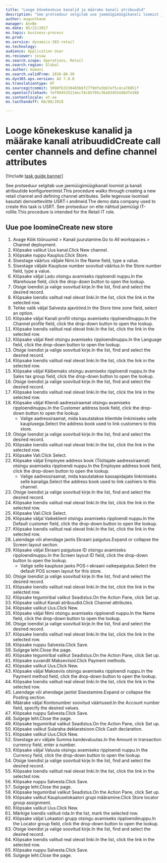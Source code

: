 ```yaml
--- 
title: "Looge kõnekeskuse kanalid ja määrake kanali atribuudid"
description: "See protseduur selgitab uue jaemüügimüügikanali loomist ja kanali atribuutide konfigureerimist."
author: mugunthanm
manager: AnnBe
ms.date: 05/22/2017
ms.topic: business-process
ms.prod: 
ms.service: dynamics-365-retail
ms.technology: 
audience: Application User
ms.reviewer: josaw
ms.search.scope: Operations, Retail
ms.search.region: Global
ms.author: mumani
ms.search.validFrom: 2016-06-30
ms.dyn365.ops.version: AX 7.0.0
ms.translationtype: HT
ms.sourcegitcommit: 5098fb3339403b6f2779dfe3bb7ef5c4ca78051f
ms.openlocfilehash: 7ef094535214ecf4c65f95c36a93455446d7e388
ms.contentlocale: et-ee
ms.lasthandoff: 08/08/2018

---
```

# <a name="create-call-center-channels-and-define-channel-attributes"></a><span data-ttu-id="b8363-103">Looge kõnekeskuse kanalid ja määrake kanali atribuudid</span><span class="sxs-lookup"><span data-stu-id="b8363-103">Create call center channels and define channel attributes</span></span>

[!include [task guide banner](../includes/task-guide-banner.md)]

<span data-ttu-id="b8363-104">See protseduur selgitab uue jaemüügimüügikanali loomist ja kanali atribuutide konfigureerimist.</span><span class="sxs-lookup"><span data-stu-id="b8363-104">This procedure walks through creating a new retail channel and defining channel attributes.</span></span> <span data-ttu-id="b8363-105">Selle tegevuse loomisel kasutati demoettevõtte USRT-i andmeid.</span><span class="sxs-lookup"><span data-stu-id="b8363-105">The demo data company used to create this task is USRT.</span></span> <span data-ttu-id="b8363-106">See protseduur on ette nähtud jaemüügi IT-rollile.</span><span class="sxs-lookup"><span data-stu-id="b8363-106">This procedure is intended for the Retail IT role.</span></span>


## <a name="create-new-store"></a><span data-ttu-id="b8363-107">Uue poe loomine</span><span class="sxs-lookup"><span data-stu-id="b8363-107">Create new store</span></span>
1. <span data-ttu-id="b8363-108">Avage Kõik tööruumid > Kanali juurutamine.</span><span class="sxs-lookup"><span data-stu-id="b8363-108">Go to All workspaces > Channel deployment.</span></span>
2. <span data-ttu-id="b8363-109">Klõpsake valikut Uus kanal.</span><span class="sxs-lookup"><span data-stu-id="b8363-109">Click New channel.</span></span>
3. <span data-ttu-id="b8363-110">Klõpsake nuppu Kauplus.</span><span class="sxs-lookup"><span data-stu-id="b8363-110">Click Store.</span></span>
4. <span data-ttu-id="b8363-111">Sisestage väärtus väljale Nimi.</span><span class="sxs-lookup"><span data-stu-id="b8363-111">In the Name field, type a value.</span></span>
5. <span data-ttu-id="b8363-112">Sisestage väljale Kaupluse number soovitud väärtus.</span><span class="sxs-lookup"><span data-stu-id="b8363-112">In the Store number field, type a value.</span></span>
6. <span data-ttu-id="b8363-113">Klõpsake väljal Ladu otsingu avamiseks ripploendi nuppu.</span><span class="sxs-lookup"><span data-stu-id="b8363-113">In the Warehouse field, click the drop-down button to open the lookup.</span></span>
7. <span data-ttu-id="b8363-114">Otsige loendist ja valige soovitud kirje.</span><span class="sxs-lookup"><span data-stu-id="b8363-114">In the list, find and select the desired record.</span></span>
8. <span data-ttu-id="b8363-115">Klõpsake loendis valitud real olevat linki.</span><span class="sxs-lookup"><span data-stu-id="b8363-115">In the list, click the link in the selected row.</span></span>
9. <span data-ttu-id="b8363-116">Tehke valik väljal Salvesta ajavöönd.</span><span class="sxs-lookup"><span data-stu-id="b8363-116">In the Store time zone field, select an option.</span></span>
10. <span data-ttu-id="b8363-117">Klõpsake väljal Kanali profiil otsingu avamiseks ripploendinuppu.</span><span class="sxs-lookup"><span data-stu-id="b8363-117">In the Channel profile field, click the drop-down button to open the lookup.</span></span>
11. <span data-ttu-id="b8363-118">Klõpsake loendis valitud real olevat linki.</span><span class="sxs-lookup"><span data-stu-id="b8363-118">In the list, click the link in the selected row.</span></span>
12. <span data-ttu-id="b8363-119">Klõpsake väljal Keel otsingu avamiseks ripploendinuppu.</span><span class="sxs-lookup"><span data-stu-id="b8363-119">In the Language field, click the drop-down button to open the lookup.</span></span>
13. <span data-ttu-id="b8363-120">Otsige loendist ja valige soovitud kirje.</span><span class="sxs-lookup"><span data-stu-id="b8363-120">In the list, find and select the desired record.</span></span>
14. <span data-ttu-id="b8363-121">Klõpsake loendis valitud real olevat linki.</span><span class="sxs-lookup"><span data-stu-id="b8363-121">In the list, click the link in the selected row.</span></span>
15. <span data-ttu-id="b8363-122">Klõpsake väljal Käibemaks otsingu avamiseks ripploendi nuppu.</span><span class="sxs-lookup"><span data-stu-id="b8363-122">In the Sales tax group field, click the drop-down button to open the lookup.</span></span>
16. <span data-ttu-id="b8363-123">Otsige loendist ja valige soovitud kirje.</span><span class="sxs-lookup"><span data-stu-id="b8363-123">In the list, find and select the desired record.</span></span>
17. <span data-ttu-id="b8363-124">Klõpsake loendis valitud real olevat linki.</span><span class="sxs-lookup"><span data-stu-id="b8363-124">In the list, click the link in the selected row.</span></span>
18. <span data-ttu-id="b8363-125">Klõpsake väljal Kliendi aadressiraamat otsingu avamiseks ripploendinuppu.</span><span class="sxs-lookup"><span data-stu-id="b8363-125">In the Customer address book field, click the drop-down button to open the lookup.</span></span>
    * <span data-ttu-id="b8363-126">Valige aadressiraamat, mida kasutatakse klientide linkimiseks selle kauplusega.</span><span class="sxs-lookup"><span data-stu-id="b8363-126">Select the address book used to link customers to this store.</span></span>  
19. <span data-ttu-id="b8363-127">Otsige loendist ja valige soovitud kirje.</span><span class="sxs-lookup"><span data-stu-id="b8363-127">In the list, find and select the desired record.</span></span>
20. <span data-ttu-id="b8363-128">Klõpsake loendis valitud real olevat linki.</span><span class="sxs-lookup"><span data-stu-id="b8363-128">In the list, click the link in the selected row.</span></span>
21. <span data-ttu-id="b8363-129">Klõpsake Vali.</span><span class="sxs-lookup"><span data-stu-id="b8363-129">Click Select.</span></span>
22. <span data-ttu-id="b8363-130">Klõpsake väljal Employee address book (Töötajate aadressiraamat) otsingu avamiseks ripploendi nuppu.</span><span class="sxs-lookup"><span data-stu-id="b8363-130">In the Employee address book field, click the drop-down button to open the lookup.</span></span>
    * <span data-ttu-id="b8363-131">Valige aadressiraamat, mida kasutatakse kassapidajate linkimiseks selle kanaliga.</span><span class="sxs-lookup"><span data-stu-id="b8363-131">Select the address book used to link cashiers to this channel.</span></span>  
23. <span data-ttu-id="b8363-132">Otsige loendist ja valige soovitud kirje.</span><span class="sxs-lookup"><span data-stu-id="b8363-132">In the list, find and select the desired record.</span></span>
24. <span data-ttu-id="b8363-133">Klõpsake loendis valitud real olevat linki.</span><span class="sxs-lookup"><span data-stu-id="b8363-133">In the list, click the link in the selected row.</span></span>
25. <span data-ttu-id="b8363-134">Klõpsake Vali.</span><span class="sxs-lookup"><span data-stu-id="b8363-134">Click Select.</span></span>
26. <span data-ttu-id="b8363-135">Klõpsake väljal Vaikeklient otsingu avamiseks ripploendi nuppu.</span><span class="sxs-lookup"><span data-stu-id="b8363-135">In the Default customer field, click the drop-down button to open the lookup.</span></span>
27. <span data-ttu-id="b8363-136">Klõpsake loendis valitud real olevat linki.</span><span class="sxs-lookup"><span data-stu-id="b8363-136">In the list, click the link in the selected row.</span></span>
28. <span data-ttu-id="b8363-137">Laiendage või ahendage jaotis Ekraani paigutus.</span><span class="sxs-lookup"><span data-stu-id="b8363-137">Expand or collapse the Screen layout section.</span></span>
29. <span data-ttu-id="b8363-138">Klõpsake väljal Ekraani paigutuse ID otsingu avamiseks ripploendinuppu.</span><span class="sxs-lookup"><span data-stu-id="b8363-138">In the Screen layout ID field, click the drop-down button to open the lookup.</span></span>
    * <span data-ttu-id="b8363-139">Valige selle kaupluse jaoks POS-i ekraani vaikepaigutus.</span><span class="sxs-lookup"><span data-stu-id="b8363-139">Select the default POS screen layout for this store.</span></span>  
30. <span data-ttu-id="b8363-140">Otsige loendist ja valige soovitud kirje.</span><span class="sxs-lookup"><span data-stu-id="b8363-140">In the list, find and select the desired record.</span></span>
31. <span data-ttu-id="b8363-141">Klõpsake loendis valitud real olevat linki.</span><span class="sxs-lookup"><span data-stu-id="b8363-141">In the list, click the link in the selected row.</span></span>
32. <span data-ttu-id="b8363-142">Klõpsake tegumiribal valikut Seadistus.</span><span class="sxs-lookup"><span data-stu-id="b8363-142">On the Action Pane, click Set up.</span></span>
33. <span data-ttu-id="b8363-143">Klõpsake valikut Kanali atribuudid.</span><span class="sxs-lookup"><span data-stu-id="b8363-143">Click Channel attributes.</span></span>
34. <span data-ttu-id="b8363-144">Klõpsake valikut Uus.</span><span class="sxs-lookup"><span data-stu-id="b8363-144">Click New.</span></span>
35. <span data-ttu-id="b8363-145">Klõpsake väljal Nimi otsingu avamiseks ripploendi nuppu.</span><span class="sxs-lookup"><span data-stu-id="b8363-145">In the Name field, click the drop-down button to open the lookup.</span></span>
36. <span data-ttu-id="b8363-146">Otsige loendist ja valige soovitud kirje.</span><span class="sxs-lookup"><span data-stu-id="b8363-146">In the list, find and select the desired record.</span></span>
37. <span data-ttu-id="b8363-147">Klõpsake loendis valitud real olevat linki.</span><span class="sxs-lookup"><span data-stu-id="b8363-147">In the list, click the link in the selected row.</span></span>
38. <span data-ttu-id="b8363-148">Klõpsake nuppu Salvesta.</span><span class="sxs-lookup"><span data-stu-id="b8363-148">Click Save.</span></span>
39. <span data-ttu-id="b8363-149">Sulgege leht.</span><span class="sxs-lookup"><span data-stu-id="b8363-149">Close the page.</span></span>
40. <span data-ttu-id="b8363-150">Klõpsake tegumiribal valikut Seadistus.</span><span class="sxs-lookup"><span data-stu-id="b8363-150">On the Action Pane, click Set up.</span></span>
41. <span data-ttu-id="b8363-151">Klõpsake suvandit Makseviisid.</span><span class="sxs-lookup"><span data-stu-id="b8363-151">Click Payment methods.</span></span>
42. <span data-ttu-id="b8363-152">Klõpsake valikut Uus.</span><span class="sxs-lookup"><span data-stu-id="b8363-152">Click New.</span></span>
43. <span data-ttu-id="b8363-153">Klõpsake väljal Makseviis otsingu avamiseks ripploendi nuppu.</span><span class="sxs-lookup"><span data-stu-id="b8363-153">In the Payment method field, click the drop-down button to open the lookup.</span></span>
44. <span data-ttu-id="b8363-154">Klõpsake loendis valitud real olevat linki.</span><span class="sxs-lookup"><span data-stu-id="b8363-154">In the list, click the link in the selected row.</span></span>
45. <span data-ttu-id="b8363-155">Laiendage või ahendage jaotist Sisestamine.</span><span class="sxs-lookup"><span data-stu-id="b8363-155">Expand or collapse the Posting section.</span></span>
46. <span data-ttu-id="b8363-156">Määrake väljal Kontonumber soovitud väärtused.</span><span class="sxs-lookup"><span data-stu-id="b8363-156">In the Account number field, specify the desired values.</span></span>
47. <span data-ttu-id="b8363-157">Klõpsake nuppu Salvesta.</span><span class="sxs-lookup"><span data-stu-id="b8363-157">Click Save.</span></span>
48. <span data-ttu-id="b8363-158">Sulgege leht.</span><span class="sxs-lookup"><span data-stu-id="b8363-158">Close the page.</span></span>
49. <span data-ttu-id="b8363-159">Klõpsake tegumiribal valikut Seadistus.</span><span class="sxs-lookup"><span data-stu-id="b8363-159">On the Action Pane, click Set up.</span></span>
50. <span data-ttu-id="b8363-160">Klõpsake valikut Sularaha deklaratsioon.</span><span class="sxs-lookup"><span data-stu-id="b8363-160">Click Cash declaration.</span></span>
51. <span data-ttu-id="b8363-161">Klõpsake valikut Uus.</span><span class="sxs-lookup"><span data-stu-id="b8363-161">Click New.</span></span>
52. <span data-ttu-id="b8363-162">Sisestage arv väljale Summa kandevaluutas.</span><span class="sxs-lookup"><span data-stu-id="b8363-162">In the Amount in transaction currency field, enter a number.</span></span>
53. <span data-ttu-id="b8363-163">Klõpsake väljal Valuuta otsingu avamiseks ripploendi nuppu.</span><span class="sxs-lookup"><span data-stu-id="b8363-163">In the Currency field, click the drop-down button to open the lookup.</span></span>
54. <span data-ttu-id="b8363-164">Otsige loendist ja valige soovitud kirje.</span><span class="sxs-lookup"><span data-stu-id="b8363-164">In the list, find and select the desired record.</span></span>
55. <span data-ttu-id="b8363-165">Klõpsake loendis valitud real olevat linki.</span><span class="sxs-lookup"><span data-stu-id="b8363-165">In the list, click the link in the selected row.</span></span>
56. <span data-ttu-id="b8363-166">Klõpsake nuppu Salvesta.</span><span class="sxs-lookup"><span data-stu-id="b8363-166">Click Save.</span></span>
57. <span data-ttu-id="b8363-167">Sulgege leht.</span><span class="sxs-lookup"><span data-stu-id="b8363-167">Close the page.</span></span>
58. <span data-ttu-id="b8363-168">Klõpsake tegumiribal valikut Seadistus.</span><span class="sxs-lookup"><span data-stu-id="b8363-168">On the Action Pane, click Set up.</span></span>
59. <span data-ttu-id="b8363-169">Klõpsake valikut Kaupluselokaatori grupi määramine.</span><span class="sxs-lookup"><span data-stu-id="b8363-169">Click Store locator group assignment.</span></span>
60. <span data-ttu-id="b8363-170">Klõpsake valikut Uus.</span><span class="sxs-lookup"><span data-stu-id="b8363-170">Click New.</span></span>
61. <span data-ttu-id="b8363-171">Märkige loendis valitud rida.</span><span class="sxs-lookup"><span data-stu-id="b8363-171">In the list, mark the selected row.</span></span>
62. <span data-ttu-id="b8363-172">Klõpsake väljal Lokaatori grupp otsingu avamiseks ripploendinuppu.</span><span class="sxs-lookup"><span data-stu-id="b8363-172">In the Locator group field, click the drop-down button to open the lookup.</span></span>
63. <span data-ttu-id="b8363-173">Otsige loendist ja valige soovitud kirje.</span><span class="sxs-lookup"><span data-stu-id="b8363-173">In the list, find and select the desired record.</span></span>
64. <span data-ttu-id="b8363-174">Klõpsake loendis valitud real olevat linki.</span><span class="sxs-lookup"><span data-stu-id="b8363-174">In the list, click the link in the selected row.</span></span>
65. <span data-ttu-id="b8363-175">Klõpsake nuppu Salvesta.</span><span class="sxs-lookup"><span data-stu-id="b8363-175">Click Save.</span></span>
66. <span data-ttu-id="b8363-176">Sulgege leht.</span><span class="sxs-lookup"><span data-stu-id="b8363-176">Close the page.</span></span>


